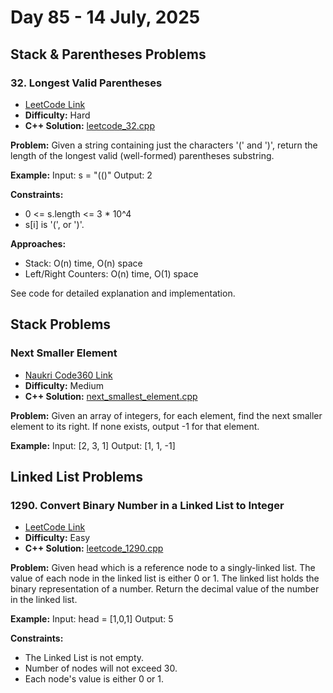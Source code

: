 # Day 85 - 14 July, 2025

## Stack & Parentheses Problems

### 32. Longest Valid Parentheses

- [LeetCode Link](https://leetcode.com/problems/longest-valid-parentheses/)
- **Difficulty:** Hard
- **C++ Solution:** [leetcode_32.cpp](leetcode_32.cpp)

**Problem:**
Given a string containing just the characters '(' and ')', return the length of the longest valid (well-formed) parentheses substring.

**Example:**
Input: s = "(()"
Output: 2

**Constraints:**

- 0 <= s.length <= 3 \* 10^4
- s[i] is '(', or ')'.

**Approaches:**

- Stack: O(n) time, O(n) space
- Left/Right Counters: O(n) time, O(1) space

See code for detailed explanation and implementation.

## Stack Problems

### Next Smaller Element

- [Naukri Code360 Link](https://www.naukri.com/code360/problems/next-smaller-element_1112581)
- **Difficulty:** Medium
- **C++ Solution:** [next_smallest_element.cpp](next_smallest_element.cpp)

**Problem:**
Given an array of integers, for each element, find the next smaller element to its right. If none exists, output -1 for that element.

**Example:**
Input: [2, 3, 1]
Output: [1, 1, -1]

## Linked List Problems

### 1290. Convert Binary Number in a Linked List to Integer

- [LeetCode Link](https://leetcode.com/problems/convert-binary-number-in-a-linked-list-to-integer/)
- **Difficulty:** Easy
- **C++ Solution:** [leetcode_1290.cpp](leetcode_1290.cpp)

**Problem:**
Given head which is a reference node to a singly-linked list. The value of each node in the linked list is either 0 or 1. The linked list holds the binary representation of a number. Return the decimal value of the number in the linked list.

**Example:**
Input: head = [1,0,1]
Output: 5

**Constraints:**

- The Linked List is not empty.
- Number of nodes will not exceed 30.
- Each node's value is either 0 or 1.
